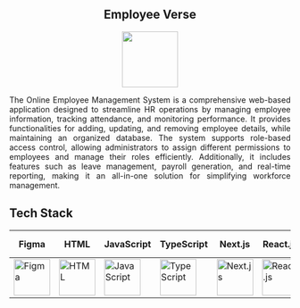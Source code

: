<h2 align="center">Employee Verse</h2>
<div align="center"><img src="https://github.com/shaikhyakubhossain/online-employee-management-system/blob/main/client/online-employee-management-system/src/app/favicon.ico" height="100px" width="100px" alt=""></div>
<p align="justify">The Online Employee Management System is a comprehensive web-based application designed to streamline HR operations by managing employee information, tracking attendance, and monitoring performance. It provides functionalities for adding, updating, and removing employee details, while maintaining an organized database. The system supports role-based access control, allowing administrators to assign different permissions to employees and manage their roles efficiently. Additionally, it includes features such as leave management, payroll generation, and real-time reporting, making it an all-in-one solution for simplifying workforce management.</p>
<h2 align="left">Tech Stack</h2>

| Figma  | HTML  | JavaScript | TypeScript | Next.js  | React.js | Tailwind | SCSS   | Node.js  | Python  | FastAPI  | Numpy  | Pandas | Matplotlib | Scikit-learn |
|--------|-------|------------|------------|----------|----------|----------|--------|----------|---------|----------|--------|--------|------------|---------------|
| <img src="https://cdn.worldvectorlogo.com/logos/figma-icon.svg" alt="Figma" width="65"/> | <img src="https://cdn.worldvectorlogo.com/logos/html-1.svg" alt="HTML" width="65"/> | <img src="https://cdn.worldvectorlogo.com/logos/logo-javascript.svg" alt="JavaScript" width="65"/> | <img src="https://cdn.worldvectorlogo.com/logos/typescript.svg" alt="TypeScript" width="65"/> | <img src="https://cdn.worldvectorlogo.com/logos/next-js.svg" alt="Next.js" width="65"/> | <img src="https://cdn.worldvectorlogo.com/logos/react-1.svg" alt="React.js" width="65"/> | <img src="https://www.vectorlogo.zone/logos/tailwindcss/tailwindcss-icon.svg" alt="Tailwind CSS" width="65"/> | <img src="https://cdn.worldvectorlogo.com/logos/sass-1.svg" alt="SCSS" width="65"/> | <img src="https://cdn.worldvectorlogo.com/logos/nodejs-icon.svg" alt="Node.js" width="65"/> | <img src="https://cdn.worldvectorlogo.com/logos/python-5.svg" alt="Python" width="65"/> | <img src="https://cdn.worldvectorlogo.com/logos/fastapi-1.svg" alt="FastAPI" width="65"/> | <img src="https://cdn.worldvectorlogo.com/logos/numpy-1.svg" alt="Numpy" width="65"/> | <img src="https://cdn.worldvectorlogo.com/logos/pandas.svg" alt="Pandas" width="65"/> | <img src="https://matplotlib.org/stable/_images/sphx_glr_logos2_001.png" alt="Matplotlib" width="65"/> | <img src="https://upload.wikimedia.org/wikipedia/commons/0/05/Scikit_learn_logo_small.svg" alt="Scikit-learn" width="65"/> |

